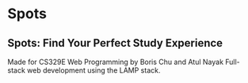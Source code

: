 # Spots
## Spots: Find Your Perfect Study Experience
Made for CS329E Web Programming by Boris Chu and Atul Nayak
Full-stack web development using the LAMP stack.

